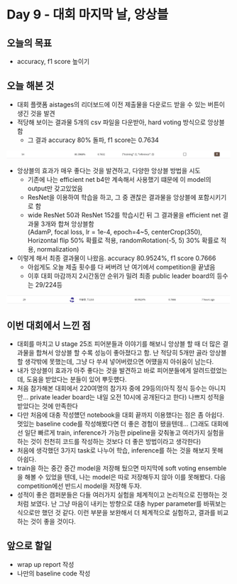 # Day 9 - 대회 마지막 날, 앙상블

## 오늘의 목표

* accuracy, f1 score 높이기

## 오늘 해본 것

* 대회 플랫폼 aistages의 리더보드에 이전 제출물을 다운로드 받을 수 있는 버튼이 생긴 것을 발견
* 적당해 보이는 결과물 5개의 csv 파일을 다운받아, hard voting 방식으로 앙상블함
  * 그 결과 accuracy 80% 돌파, f1 score는 0.7634

![accuracy](./img/day9/accuracy2.png)  

* 앙상블의 효과가 매우 좋다는 것을 발견하고, 다양한 앙상블 방법을 시도
  * 기존에 나는 efficient net b4만 계속해서 사용했기 떄문에 이 model의 output만 갖고있었음
  * ResNet을 이용하여 학습을 하고, 그 중 괜찮은 결과물을 앙상블에 포함시키기로 함
  * wide ResNet 50과 ResNet 152를 학습시킨 뒤 그 결과물을 efficient net 결과물 3개와 합쳐 앙상블함  
  (AdamP, focal loss, lr = 1e-4, epoch=4~5, centerCrop(350), Horizontal flip 50% 확률로 적용, randomRotation(-5, 5) 30% 확률로 적용, normalization)
* 이렇게 해서 최종 결과물이 나왔음. accuracy 80.9524%, f1 score 0.7666
  * 아쉽게도 오늘 제출 횟수를 다 써버려 난 여기에서 competition을 끝냈음
  * 이후 대회 마감까지 2시간동안 순위가 밀려 최종 public leader board의 등수는 29/224등

![accuracy](./img/day9/accuracy3.png)  

## 이번 대회에서 느낀 점

* 대회를 마치고 U stage 25조 피어분들과 이야기를 해보니 앙상블 할 때 더 많은 결과물을 합쳐서 앙상블 할 수록 성능이 좋아졌다고 함. 난 적당히 5개만 골라 앙상블 할 생각밖에 못했는데, 그냥 다 쑤셔 넣어버렸으면 어떘을지 아쉬움이 남는다.
* 내가 앙상블이 효과가 아주 좋다는 것을 발견하고 바로 피어분들에게 알려드렸었는데, 도움을 받았다는 분들이 있어 뿌듯헀다.
* 처음 참가해본 대회에서 220여명의 참가자 중에 29등의(아직 정식 등수는 아니지만... private leader board는 내일 오전 10시에 공개된다고 한다) 나쁘지 성적을 받았다는 것에 만족한다
* 다만 처음에 대충 작성헀던 notebook을 대회 끝까지 이용했다는 점은 좀 아쉽다. 멋있는 baseline code를 작성해봤다면 더 좋은 경험이 됐을텐데... (그래도 대회에선 일단 빠르게 train, inference가 가능한 pipeline을 갖춰놓고 여러가지 실험을 하는 것이 천천히 코드를 작성하는 것보다 더 좋은 방법이라고 생각한다)
* 처음에 생각했던 3가지 task로 나누어 학습, inference를 하는 것을 해보지 못해 아쉽다.
* train을 하는 중간 중간 model을 저장해 뒀으면 마지막에 soft voting ensemble을 해볼 수 있었을 텐데, 나는 model은 따로 저장해두지 않아 이를 못해봤다. 다음 competition에선 반드시 model을 저장해 두자.
* 성적이 좋은 캠퍼분들은 다들 여러가지 실험을 체계적이고 논리적으로 진행하는 것 처럼 보였다. 난 그냥 마음이 내키는 방향으로 대충 hyper parameter를 바꿔보는 식으로만 했던 것 같다. 이런 부분을 보완해서 더 체계적으로 실험하고, 결과를 비교하는 것이 좋을 것이다.

## 앞으로 할일

* wrap up report 작성
* 나만의 baseline code 작성
